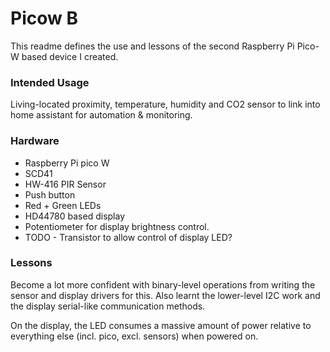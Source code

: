 # Picow B

This readme defines the use and lessons of the second Raspberry Pi Pico-W based device I created.

### Intended Usage

Living-located proximity, temperature, humidity and CO2 sensor to link into home assistant for automation & monitoring.

### Hardware

- Raspberry Pi pico W
- SCD41
- HW-416 PIR Sensor
- Push button
- Red + Green LEDs
- HD44780 based display
- Potentiometer for display brightness control.
- TODO - Transistor to allow control of display LED?

### Lessons

Become a lot more confident with binary-level operations from writing the sensor and display drivers for this. Also learnt the lower-level I2C work and the display serial-like communication methods.

On the display, the LED consumes a massive amount of power relative to everything else (incl. pico, excl. sensors) when powered on.

